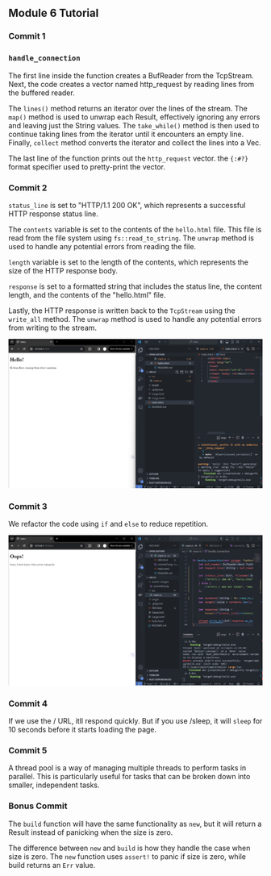 ## Module 6 Tutorial


### Commit 1

### `handle_connection`

The first line inside the function creates a BufReader from the TcpStream. Next, the code creates a vector named http_request by reading lines from the buffered reader. 

The `lines()` method returns an iterator over the lines of the stream. The `map()` method is used to unwrap each Result, effectively ignoring any errors and leaving just the String values. The `take_while()` method is then used to continue taking lines from the iterator until it encounters an empty line.
Finally, `collect` method converts the iterator and collect the lines into a Vec<String>.

The last line of the function prints out the `http_request` vector. the `{:#?}` format specifier used to pretty-print the vector.

### Commit 2

`status_line` is set to "HTTP/1.1 200 OK", which represents a successful HTTP response status line. 

The `contents` variable is set to the contents of the `hello.html` file. This file is read from the file system using `fs::read_to_string`. The `unwrap` method is used to handle any potential errors from reading the file.

`length` variable is set to the length of the contents, which represents the size of the HTTP response body.

`response` is set to a formatted string that includes the status line, the content length, and the contents of the "hello.html" file.

Lastly, the HTTP response is written back to the `TcpStream` using the `write_all` method. The `unwrap` method is used to handle any potential errors from writing to the stream.

![Commit 2 screen capture](/assets/images/commit2.png)

### Commit 3

We refactor the code using `if` and `else` to reduce repetition.

![Commit 3 screen capture](/assets/images/commit3.png)

### Commit 4

If we use the / URL, itll respond quickly. But if you use /sleep, it will `sleep` for 10 seconds before it starts loading the page.

### Commit 5

A thread pool is a way of managing multiple threads to perform tasks in parallel. This is particularly useful for tasks that can be broken down into smaller, independent tasks.

### Bonus Commit

The `build` function will have the same functionality as `new`, but it will return a Result instead of panicking when the size is zero. 

The difference between `new` and `build` is how they handle the case when size is zero. The `new` function uses `assert!` to panic if size is zero, while build returns an `Err` value.